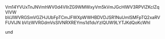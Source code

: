 Vm14YVUxTnJNVmhWV0d4VllrZG9WMWxyVm5kVmJGcHlWV3RPVlZKclZqVlVW
bVJIWVRGSmVGZHJUbFpTCmJFWXpWWHBDVDJSR1NuUmlSMFpTQ2xaRVFUVlJN
bVIzWVRGdmVsSlVNRXREYms1d1duYzlQUW9LYTJKdQoKcWhl

und